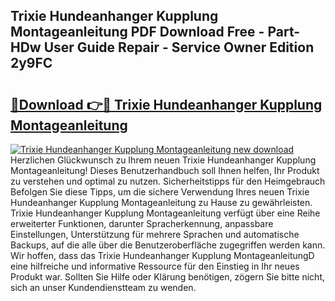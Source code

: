 ## Trixie Hundeanhanger Kupplung Montageanleitung PDF Download Free - Part-HDw User Guide Repair - Service Owner Edition 2y9FC

# <h2><a href="http://df8y0q.blite.top/?on=Trixie+Hundeanhanger+Kupplung+Montageanleitung">🔗Download 👉🔴 Trixie Hundeanhanger Kupplung Montageanleitung</a></h2>

[![Trixie Hundeanhanger Kupplung Montageanleitung new download](https://i.imgur.com/lujVjoI.png)](http://df8y0q.blite.top/?on=Trixie+Hundeanhanger+Kupplung+Montageanleitung)
Herzlichen Glückwunsch zu Ihrem neuen Trixie Hundeanhanger Kupplung Montageanleitung! Dieses Benutzerhandbuch soll Ihnen helfen, Ihr Produkt zu verstehen und optimal zu nutzen. Sicherheitstipps für den Heimgebrauch Befolgen Sie diese Tipps, um die sichere Verwendung Ihres neuen Trixie Hundeanhanger Kupplung Montageanleitung zu Hause zu gewährleisten. Trixie Hundeanhanger Kupplung Montageanleitung verfügt über eine Reihe erweiterter Funktionen, darunter Spracherkennung, anpassbare Einstellungen, Unterstützung für mehrere Sprachen und automatische Backups, auf die alle über die Benutzeroberfläche zugegriffen werden kann. Wir hoffen, dass das Trixie Hundeanhanger Kupplung MontageanleitungD eine hilfreiche und informative Ressource für den Einstieg in Ihr neues Produkt war. Sollten Sie Hilfe oder Klärung benötigen, zögern Sie bitte nicht, sich an unser Kundendienstteam zu wenden.
